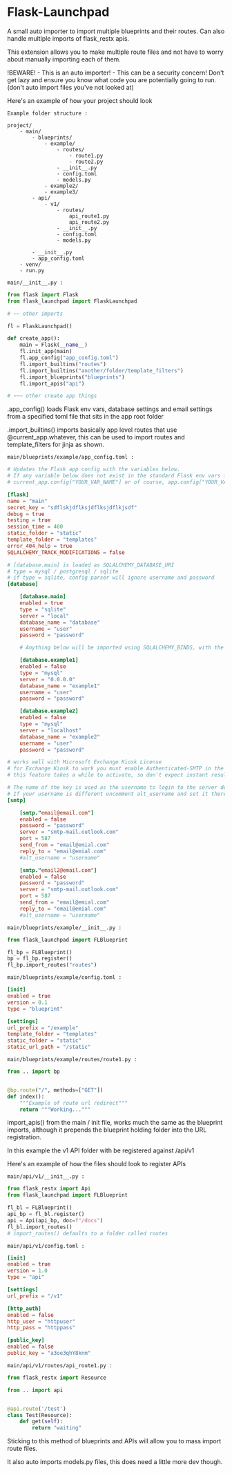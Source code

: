# Flask-Launchpad

A small auto importer to import multiple blueprints and their routes. Can also handle multiple imports of flask_restx apis.

This extension allows you to make multiple route files and not have to worry about manually importing each of them.

!BEWARE! - This is an auto importer! - This can be a security concern!
Don't get lazy and ensure you know what code you are potentially going to run. 
(don't auto import files you've not looked at)

Here's an example of how your project should look
```
Example folder structure :

project/
    - main/
        - blueprints/
            - example/
                - routes/
                    - route1.py
                    - route2.py
                - __init__.py
                - config.toml
                - models.py
            - example2/
            - example3/
        - api/
            - v1/
                - routes/
                    api_route1.py
                    api_route2.py
                - __init__.py
                - config.toml
                - models.py
                
        - __init__.py
        - app_config.toml
    - venv/
    - run.py
```
```
main/__init__.py :
```
```python
from flask import Flask
from flask_launchpad import FlaskLaunchpad

# ~~ other imports

fl = FlaskLaunchpad()

def create_app():
    main = Flask(__name__)
    fl.init_app(main)
    fl.app_config("app_config.toml")
    fl.import_builtins("routes")
    fl.import_builtins("another/folder/template_filters")
    fl.import_blueprints("blueprints")
    fl.import_apis("api")

# ~~~ other create app things

```

.app_config() loads Flask env vars, database settings and email
settings from a specified toml file that sits in the app root folder

.import_builtins() imports basically app level routes that use @current_app.whatever, this
can be used to import routes and template_filters for jinja as shown.
```
main/blueprints/example/app_config.toml :
```
```toml
# Updates the Flask app config with the variables below.
# If any variable below does not exist in the standard Flask env vars it is created and will be accessible using
# current_app.config["YOUR_VAR_NAME"] or of course, app.config["YOUR_VAR_NAME"] if you are not using app factory.

[flask]
name = "main"
secret_key = "sdflskjdflksjdflksjdflkjsdf"
debug = true
testing = true
session_time = 480
static_folder = "static"
template_folder = "templates"
error_404_help = true
SQLALCHEMY_TRACK_MODIFICATIONS = false

# [database.main] is loaded as SQLALCHEMY_DATABASE_URI
# type = mysql / postgresql / sqlite
# if type = sqlite, config parser will ignore username and password
[database]

    [database.main]
    enabled = true
    type = "sqlite"
    server = "local"
    database_name = "database"
    username = "user"
    password = "password"

    # Anything below will be imported using SQLALCHEMY_BINDS, with the [SECTION] name being the __bind_key__

    [database.example1]
    enabled = false
    type = "mysql"
    server = "0.0.0.0"
    database_name = "example1"
    username = "user"
    password = "password"

    [database.example2]
    enabled = false
    type = "mysql"
    server = "localhost"
    database_name = "example2"
    username = "user"
    password = "password"

# works well with Microsoft Exchange Kiosk License
# for Exchange Kiosk to work you must enable Authenticated-SMTP in the accounts features
# this feature takes a while to activate, so don't expect instant results

# The name of the key is used as the username to login to the server defined below.
# If your username is different uncomment alt_username and set it there
[smtp]

    [smtp."email@email.com"]
    enabled = false
    password = "password"
    server = "smtp-mail.outlook.com"
    port = 587
    send_from = "email@emial.com"
    reply_to = "email@emial.com"
    #alt_username = "username"

    [smtp."email2@email.com"]
    enabled = false
    password = "password"
    server = "smtp-mail.outlook.com"
    port = 587
    send_from = "email@emial.com"
    reply_to = "email@emial.com"
    #alt_username = "username"

```
```
main/blueprints/example/__init__.py :
```
```python
from flask_launchpad import FLBlueprint

fl_bp = FLBlueprint()
bp = fl_bp.register()
fl_bp.import_routes("routes")
```
```
main/blueprints/example/config.toml :
```
```toml
[init]
enabled = true
version = 0.1
type = "blueprint"

[settings]
url_prefix = "/example"
template_folder = "templates"
static_folder = "static"
static_url_path = "/static"

```
```
main/blueprints/example/routes/route1.py :
```
```python
from .. import bp


@bp.route("/", methods=["GET"])
def index():
    """Example of route url redirect"""
    return """Working..."""
```

import_apis() from the main / init file, works much the same as the blueprint imports, although it prepends the blueprint holding folder into the URL registration.

In this example the v1 API folder with be registered against /api/v1

Here's an example of how the files should look to register APIs

```
main/api/v1/__init__.py :
```
```python
from flask_restx import Api
from flask_launchpad import FLBlueprint

fl_bl = FLBlueprint()
api_bp = fl_bl.register()
api = Api(api_bp, doc=f"/docs")
fl_bl.import_routes()
# import_routes() defaults to a folder called routes
```
```
main/api/v1/config.toml :
```
```toml
[init]
enabled = true
version = 1.0
type = "api"

[settings]
url_prefix = "/v1"

[http_auth]
enabled = false
http_user = "httpuser"
http_pass = "httppass"

[public_key]
enabled = false
public_key = "a3oe3qhY8knm"
```
```
main/api/v1/routes/api_route1.py :
```
```python
from flask_restx import Resource

from .. import api


@api.route('/test')
class Test(Resource):
    def get(self):
        return "waiting"
```

Sticking to this method of blueprints and APIs will allow you to mass import route files.

It also auto imports models.py files, this does need a little more dev though.
